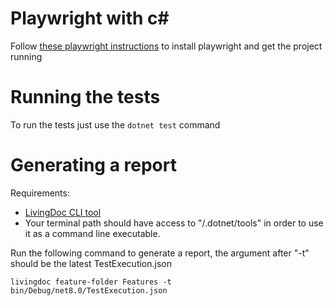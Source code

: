 # Playwright with c#
Follow [these playwright instructions](https://playwright.dev/dotnet/docs/intro) to install playwright and get the project running

# Running the tests
To run the tests just use the `dotnet test` command

# Generating a report
Requirements:
- [LivingDoc CLI tool](https://docs.specflow.org/projects/specflow-livingdoc/en/latest/LivingDocGenerator/Installing-the-command-line-tool.html)
- Your terminal path should have access to "/.dotnet/tools" in order to use it as a command line executable.

Run the following command to generate a report, the argument after "-t" should be the latest TestExecution.json
```shell
livingdoc feature-folder Features -t bin/Debug/net8.0/TestExecution.json
```